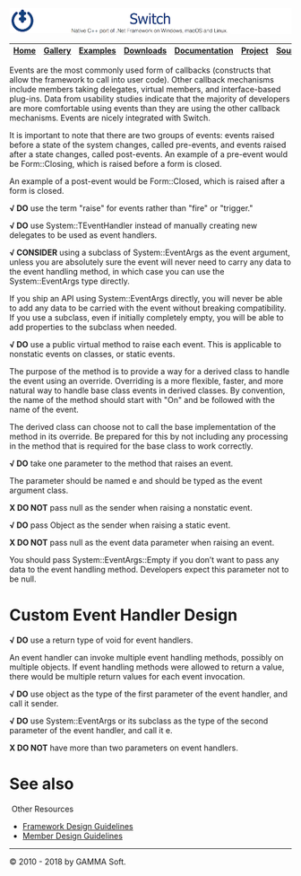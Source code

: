 ![Switch Header](Pictures/SwitchNativeC++port.png)

| [Home](Home.md) | [Gallery](Gallery.md) | [Examples](Examples.md) | [Downloads](Downloads.md) | [Documentation](Documentation.md) | [Project](https://sourceforge.net/projects/switchpro) | [Source](https://github.com/gammasoft71/switch) | [License](License.md) | [Contact](Contact.md) | [GAMMA Soft](https://gammasoft71.wixsite.com/gammasoft) |
|-----------------|-----------------------|-------------------------|-------------------------|-----------------------------------|-------------------------------------------------------|-------------------------------------------------|-----------------------|-----------------------|---------------------------------------------------------|

Events are the most commonly used form of callbacks (constructs that allow the framework to call into user code). Other callback mechanisms include members taking delegates, virtual members, and interface-based plug-ins. Data from usability studies indicate that the majority of developers are more comfortable using events than they are using the other callback mechanisms. Events are nicely integrated with Switch.

It is important to note that there are two groups of events: events raised before a state of the system changes, called pre-events, and events raised after a state changes, called post-events. An example of a pre-event would be Form::Closing, which is raised before a form is closed.

An example of a post-event would be Form::Closed, which is raised after a form is closed.

**√ DO** use the term "raise" for events rather than "fire" or "trigger."

**√ DO** use System::TEventHandler <TEventArgs> instead of manually creating new delegates to be used as event handlers.

**√ CONSIDER** using a subclass of System::EventArgs as the event argument, unless you are absolutely sure the event will never need to carry any data to the event handling method, in which case you can use the System::EventArgs type directly.

If you ship an API using System::EventArgs directly, you will never be able to add any data to be carried with the event without breaking compatibility. If you use a subclass, even if initially completely empty, you will be able to add properties to the subclass when needed.

**√ DO** use a public virtual method to raise each event. This is applicable to nonstatic events on classes, or static events.

The purpose of the method is to provide a way for a derived class to handle the event using an override. Overriding is a more flexible, faster, and more natural way to handle base class events in derived classes. By convention, the name of the method should start with "On" and be followed with the name of the event.

The derived class can choose not to call the base implementation of the method in its override. Be prepared for this by not including any processing in the method that is required for the base class to work correctly.

**√ DO** take one parameter to the method that raises an event.

The parameter should be named e and should be typed as the event argument class.

**X DO NOT** pass null as the sender when raising a nonstatic event.

**√ DO** pass Object as the sender when raising a static event.

**X DO NOT** pass null as the event data parameter when raising an event.

You should pass System::EventArgs::Empty if you don’t want to pass any data to the event handling method. Developers expect this parameter not to be null.

# Custom Event Handler Design

**√ DO** use a return type of void for event handlers.

An event handler can invoke multiple event handling methods, possibly on multiple objects. If event handling methods were allowed to return a value, there would be multiple return values for each event invocation.

**√ DO** use object as the type of the first parameter of the event handler, and call it sender.

**√ DO** use System::EventArgs or its subclass as the type of the second parameter of the event handler, and call it e.

**X DO NOT** have more than two parameters on event handlers.
​
# See also
​
Other Resources

* [Framework Design Guidelines](FrameworkDesignGuidelines.md)
* [Member Design Guidelines](MemberDesignGuidelines.md)

______________________________________________________________________________________________

© 2010 - 2018 by GAMMA Soft.
